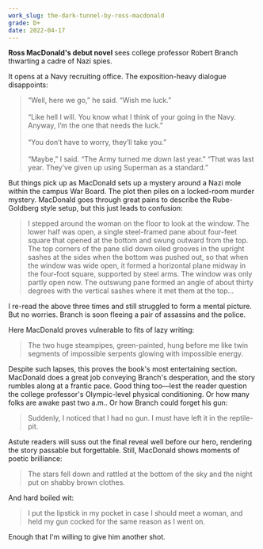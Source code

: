 ```yaml
---
work_slug: the-dark-tunnel-by-ross-macdonald
grade: D+
date: 2022-04-17
---
```


**Ross MacDonald's debut novel** sees college professor Robert Branch thwarting a cadre of Nazi spies.

<!-- end -->

It opens at a Navy recruiting office. The exposition-heavy dialogue disappoints:

> “Well, here we go,” he said. “Wish me luck.”<br /><br />
> “Like hell I will. You know what I think of your going in the Navy. Anyway, I’m the one that needs the luck.”<br /><br />
> “You don’t have to worry, they’ll take you.”<br /><br />
> “Maybe,” I said. “The Army turned me down last year.” “That was last year. They’ve given up using Superman as a standard.”

But things pick up as MacDonald sets up a mystery around a Nazi mole within the campus War Board. The plot then piles on a locked-room murder mystery. MacDonald goes through great pains to describe the Rube-Goldberg style setup, but this just leads to confusion:

> I stepped around the woman on the floor to look at the window. The lower half was open, a single steel-framed pane about four-feet square that opened at the bottom and swung outward from the top. The top corners of the pane slid down oiled grooves in the upright sashes at the sides when the bottom was pushed out, so that when the window was wide open, it formed a horizontal plane midway in the four-foot square, supported by steel arms. The window was only partly open now. The outswung pane formed an angle of about thirty degrees with the vertical sashes where it met them at the top...

I re-read the above three times and still struggled to form a mental picture. But no worries. Branch is soon fleeing a pair of assassins and the police.

Here MacDonald proves vulnerable to fits of lazy writing:

> The two huge steampipes, green-painted, hung before me like twin segments of impossible serpents glowing with impossible energy.

Despite such lapses, this proves the book's most entertaining section. MacDonald does a great job conveying Branch's desperation, and the story rumbles along at a frantic pace. Good thing too—lest the reader question the college professor's
Olympic-level physical conditioning. Or how many folks are awake past two a.m.. Or how Branch could forget his gun:

> Suddenly, I noticed that I had no gun. I must have left it in the reptile-pit.

Astute readers will suss out the final reveal well before our hero, rendering the story passable but forgettable. Still, MacDonald shows moments of poetic brilliance:

> The stars fell down and rattled at the bottom of the sky and the night put on shabby brown clothes.

And hard boiled wit:

> I put the lipstick in my pocket in case I should meet a woman, and held my gun cocked for the same reason as I went on.

Enough that I'm willing to give him another shot.
